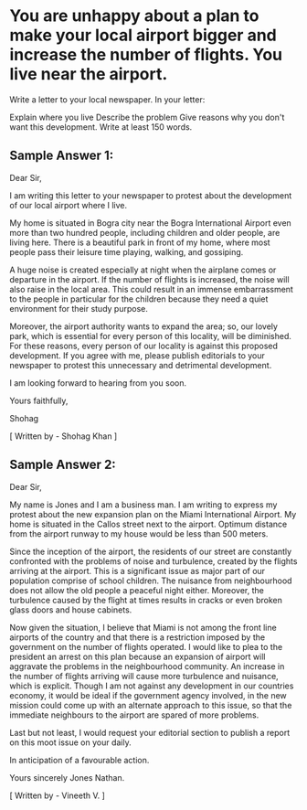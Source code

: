 # You are unhappy about a plan to make your local airport bigger and increase the number of flights. You live near the airport.

Write a letter to your local newspaper. In your letter:


 
Explain where you live
Describe the problem
Give reasons why you don't want this development.
Write at least 150 words.

## Sample Answer 1:

Dear Sir,

I am writing this letter to your newspaper to protest about the development of our local airport where I live.

My home is situated in Bogra city near the Bogra International Airport even more than two hundred people, including children and older people, are living here.  There is a beautiful park in front of my home, where most people pass their leisure time playing, walking, and gossiping.

A huge noise is created especially at night when the airplane comes or departure in the airport. If the number of flights is increased, the noise will also raise in the local area. This could result in an immense embarrassment to the people in particular for the children because they need a quiet environment for their study purpose.

Moreover, the airport authority wants to expand the area; so, our lovely park, which is essential for every person of this locality, will be diminished. For these reasons, every person of our locality is against this proposed development. If you agree with me, please publish editorials to your newspaper to protest this unnecessary and detrimental development.

I am looking forward to hearing from you soon.

Yours faithfully,

Shohag

[ Written by - Shohag Khan ]


## Sample Answer 2:

Dear Sir,

My name is Jones and I am a business man. I am writing to express my protest about the new expansion plan on the Miami International Airport. My home is situated in the Callos street next to the airport. Optimum distance from the airport runway to my house would be less than 500 meters.

Since the inception of the airport, the residents of our street are constantly confronted with the problems of noise and turbulence, created by the flights arriving at the airport. This is a significant issue as major part of our population comprise of school children. The nuisance from neighbourhood does not allow the old people a peaceful night either. Moreover, the turbulence caused by the flight at times results in cracks or even broken glass doors and house cabinets.

Now given the situation, I believe that Miami is not among the front line airports of the country and that there is a restriction imposed by the government on the number of flights operated. I would like to plea to the president an arrest on this plan because an expansion of airport will aggravate the problems in the neighbourhood community. An increase in the number of flights arriving will cause more turbulence and nuisance, which is explicit. Though I am not against any development in our countries economy, it would be ideal if the government agency involved, in the new mission could come up with an alternate approach to this issue, so that the immediate neighbours to the airport are spared of more problems.

Last but not least, I would request your editorial section to publish a report on this moot issue on your daily.

In anticipation of a favourable action.

Yours sincerely
Jones Nathan.

[ Written by - Vineeth V. ]